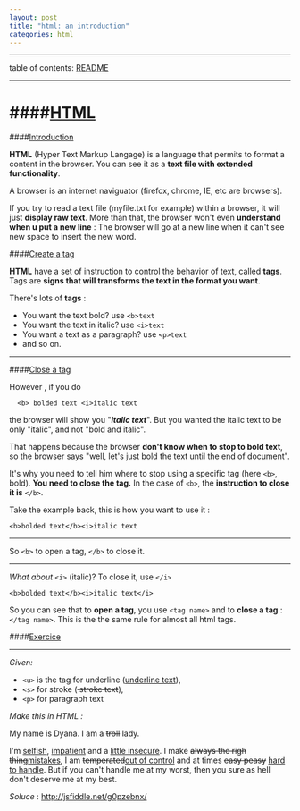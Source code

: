 ```yaml
---
layout: post
title: "html: an introduction"
categories: html
---
```



----

table of contents: [README](../README.md)

----

####[HTML](#html)
====

####[Introduction](#html__introduction)


__HTML__ (Hyper Text Markup Langage) is a language that permits to format a content in the browser.
You can see it as a __text file with extended functionality__.

A browser is an internet naviguator (firefox, chrome, IE, etc are browsers).

If you try to read a text file (myfile.txt for example) within a browser, it will just __display raw text__. More than that, the browser won't even __understand when u put a new line__ : 
The browser will go at a new line when it can't see new space to insert the new word.

####[Create a tag](#html__introduction--createatag)



__HTML__ have a set of instruction to control the behavior of text, called __tags__.
Tags are __signs that will transforms the text in the format you want__.

There's lots of __tags__ : 

  *	You want the text bold? use ``<b>text``
  *	You want the text in italic? use ``<i>text``
  *	You want a text as a paragraph? use ``<p>text``
  *	and so on.

  ----

####[Close a tag](#html__introduction--closeatag)

However , if you do 
```
  <b> bolded text <i>italic text
```

the browser will show you "___italic text___". 
But you wanted the italic text to be only "italic", and not "bold and italic". 

That happens because the browser **don't know when to stop to bold text**, so the browser says "well, let's just bold the text until the end of document". 

It's why you need to tell him where to stop using a specific tag (here ``<b>``, bold). **You need to close the tag.**
In the case of ``<b>``, the __instruction to close it is__ ``</b>``. 

Take the example back, this is how you want to use it : 
```
<b>bolded text</b><i>italic text
```

---

So ``<b>`` to open a tag, ``</b>`` to close it. 

----

_What about_ ``<i>`` (italic)? 
To close it, use ``</i>``

```
<b>bolded text</b><i>italic text</i>
```

So you can see that to __open a tag__, you use ``<tag name>`` and to __close a tag__ :  ``</tag name>``.
This is the the same rule for almost all html tags.

####[Exercice](#html__introduction--exercice)


----

_Given:_

  * ``<u>`` is the tag for underline (<u>underline text</u>), 
  * ``<s>`` for stroke (<s> stroke text</s>), 
  *  ``<p>`` for paragraph text 

_Make this in HTML :_ 
<p>
	My name is Dyana. I am a <s>troll</s> lady.
</p>
<p>
	 I'm <u>selfish</u>, <u>impatient</u> and a <u>little insecure</u>. I make <s>always the righ thing</s><u>mistakes</u>, I am <s>temperated</s><u>out of control</u> and at times <s>easy peasy</s> <u>hard to handle</u>. But if you can't handle me at my worst, then you sure as hell don't deserve me at my best. 
</p>

_Soluce_ : http://jsfiddle.net/g0pzebnx/
